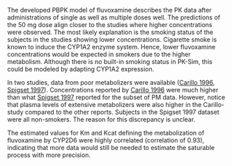 The developed PBPK model of fluvoxamine describes the PK data after administrations of single as well as multiple doses well. The predictions of the 50 mg dose align closer to the studies where higher concentrations were observed. The most likely explanation is the smoking status of the subjects in the studies showing lower concentrations. Cigarette smoke is known to induce the CYP1A2 enzyme system. Hence, lower fluvoxamine concentrations would be expected in smokers due to the higher metabolism. Although there is no built-in smoking status in PK-Sim, this could be modeled by adapting CYP1A2 expression.

In two studies, data from poor metabolizers were available ([Carillo 1996](#5-References), [Spigset 1997](#5-References)). Concentrations reported by [Carillo 1996](#5-References) were much higher than what [Spigset 1997](#5-References) reported for the subset of PM data. However, notice that plasma levels of extensive metabolizers were also higher in the Carillo-study compared to the other reports. Subjects in the Spigset 1997 dataset were all non-smokers. The reason for this discrepancy is unclear.

The estimated values for Km and Kcat defining the metabolization of fluvoxamine by CYP2D6 were highly correlated (correlation of 0.93), indicating that more data would still be needed to estimate the saturable process with more precision.